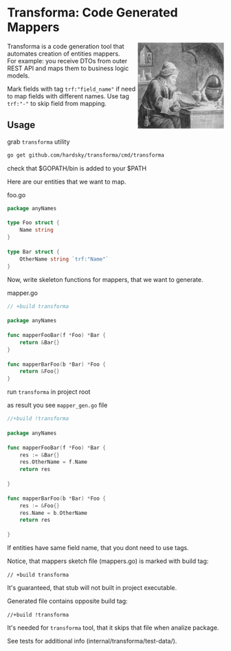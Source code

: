 # Transforma: Code Generated Mappers

<img align="right" width="200" height="200" src="assets/img/alch3.gif">

Transforma is a code generation tool that automates creation of entities mappers.  
For example: you receive DTOs from outer REST API and maps them to business logic models.

Mark fields with tag `trf:"field_name"` if need to map fields with different names.
Use tag `trf:"-"` to skip field from mapping.

## Usage

grab `transforma` utility

```bash
go get github.com/hardsky/transforma/cmd/transforma
```
check that $GOPATH/bin is added to your $PATH

Here are our entities that we want to map.

foo.go

```go
package anyNames

type Foo struct {
	Name string
}

type Bar struct {
	OtherName string `trf:"Name"`
}
```

Now, write skeleton functions for mappers, that we want to generate.

mapper.go

```go
// +build transforma

package anyNames

func mapperFooBar(f *Foo) *Bar {
	return &Bar{}
}

func mapperBarFoo(b *Bar) *Foo {
	return &Foo{}
}
```

run `transforma` in project root

as result you see `mapper_gen.go` file

```go
//+build !transforma

package anyNames

func mapperFooBar(f *Foo) *Bar {
	res := &Bar{}
	res.OtherName = f.Name
	return res

}

func mapperBarFoo(b *Bar) *Foo {
	res := &Foo{}
	res.Name = b.OtherName
	return res

}

```

If entities have same field name, that you dont need to use tags.

Notice, that mappers sketch file (mappers.go) is marked with build tag:

`// +build transforma`

It's guaranteed, that stub will not built in project executable.

Generated file contains opposite build tag:

`//+build !transforma`

It's needed for `transforma` tool, that it skips that file when analize package.

See tests for additional info (internal/transforma/test-data/).
